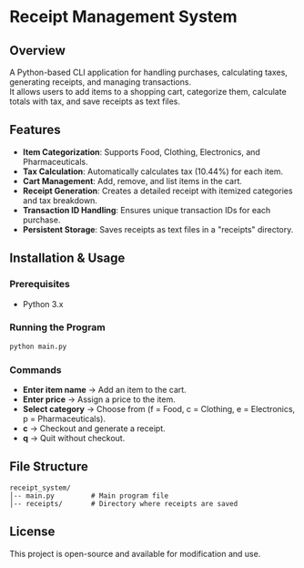 # Receipt Management System

## Overview  
A Python-based CLI application for handling purchases, calculating taxes, generating receipts, and managing transactions.  
It allows users to add items to a shopping cart, categorize them, calculate totals with tax, and save receipts as text files.  

## Features  
- **Item Categorization**: Supports Food, Clothing, Electronics, and Pharmaceuticals.  
- **Tax Calculation**: Automatically calculates tax (10.44%) for each item.  
- **Cart Management**: Add, remove, and list items in the cart.  
- **Receipt Generation**: Creates a detailed receipt with itemized categories and tax breakdown.  
- **Transaction ID Handling**: Ensures unique transaction IDs for each purchase.  
- **Persistent Storage**: Saves receipts as text files in a "receipts" directory.  

## Installation & Usage  
### Prerequisites  
- Python 3.x  

### Running the Program  
```sh
python main.py
```

### Commands  
- **Enter item name** → Add an item to the cart.  
- **Enter price** → Assign a price to the item.  
- **Select category** → Choose from (f = Food, c = Clothing, e = Electronics, p = Pharmaceuticals).  
- **c** → Checkout and generate a receipt.  
- **q** → Quit without checkout.  

## File Structure  
```
receipt_system/
│-- main.py         # Main program file
│-- receipts/       # Directory where receipts are saved
```

## License  
This project is open-source and available for modification and use.  
